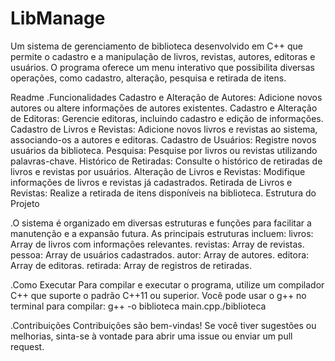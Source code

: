 # LibManage
Um sistema de gerenciamento de biblioteca desenvolvido em C++ que permite o cadastro e a manipulação de livros, revistas, autores, editoras e usuários. O programa oferece um menu interativo que possibilita diversas operações, como cadastro, alteração, pesquisa e retirada de itens.

Readme
.Funcionalidades
Cadastro e Alteração de Autores: Adicione novos autores ou altere informações de autores existentes.
Cadastro e Alteração de Editoras: Gerencie editoras, incluindo cadastro e edição de informações.
Cadastro de Livros e Revistas: Adicione novos livros e revistas ao sistema, associando-os a autores e editoras.
Cadastro de Usuários: Registre novos usuários da biblioteca.
Pesquisa: Pesquise por livros ou revistas utilizando palavras-chave.
Histórico de Retiradas: Consulte o histórico de retiradas de livros e revistas por usuários.
Alteração de Livros e Revistas: Modifique informações de livros e revistas já cadastrados.
Retirada de Livros e Revistas: Realize a retirada de itens disponíveis na biblioteca.
Estrutura do Projeto

.O sistema é organizado em diversas estruturas e funções para facilitar a manutenção e a expansão futura. As principais estruturas incluem:
livros: Array de livros com informações relevantes.
revistas: Array de revistas.
pessoa: Array de usuários cadastrados.
autor: Array de autores.
editora: Array de editoras.
retirada: Array de registros de retiradas.

.Como Executar
Para compilar e executar o programa, utilize um compilador C++ que suporte o padrão C++11 ou superior. Você pode usar o g++ no terminal para compilar: g++ -o biblioteca main.cpp./biblioteca

.Contribuições
Contribuições são bem-vindas! Se você tiver sugestões ou melhorias, sinta-se à vontade para abrir uma issue ou enviar um pull request.
